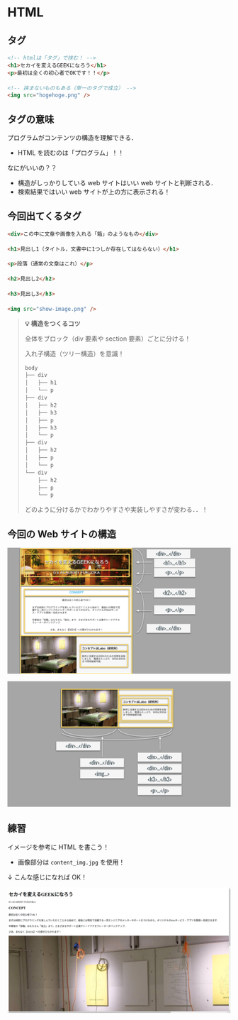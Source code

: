 # HTML

## タグ

```html
<!-- htmlは「タグ」で挟む！ -->
<h1>セカイを変えるGEEKになろう</h1>
<p>最初は全くの初心者でOKです！！</p>

<!-- 挟まないものもある（単一のタグで成立） -->
<img src="hogehoge.png" />
```

## タグの意味

プログラムがコンテンツの構造を理解できる．

- HTML を読むのは「プログラム」！！

なにがいいの？？

- 構造がしっかりしている web サイトはいい web サイトと判断される．
- 検索結果ではいい web サイトが上の方に表示される！

## 今回出てくるタグ

```html
<div>この中に文章や画像を入れる「箱」のようなもの</div>

<h1>見出し1（タイトル，文書中に1つしか存在してはならない）</h1>

<p>段落（通常の文章はこれ）</p>

<h2>見出し2</h2>

<h3>見出し3</h3>

<img src="show-image.png" />
```

> **💡 構造をつくるコツ**
>
> 全体をブロック（div 要素や section 要素）ごとに分ける！
>
> 入れ子構造（ツリー構造）を意識！
>
> ```txt
> body
> ├── div
> │   ├── h1
> │   └── p
> ├── div
> │   ├── h2
> │   ├── h3
> │   ├── p
> │   ├── h3
> │   └── p
> ├── div
> │   ├── h2
> │   ├── p
> │   └── p
> └── div
>     ├── h2
>     ├── p
>     └── p
>
> ```
>
> どのように分けるかでわかりやすさや実装しやすさが変わる．．！

## 今回の Web サイトの構造

![練習用Webサイト構造2](./img/html_css_construct01.svg)

![練習用Webサイト構造2](./img/html_css_construct02.svg)

## 練習

イメージを参考に HTML を書こう！

- 画像部分は `content_img.jpg` を使用！

↓ こんな感じになれば OK！

![HTML記述イメージ](./img/html_css_work_html.png)
